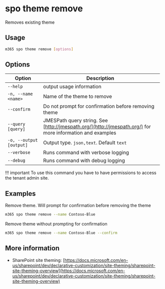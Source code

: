 # spo theme remove

Removes existing theme

## Usage

```sh
m365 spo theme remove [options]
```

## Options

Option|Description
------|-----------
`--help`|output usage information
`-n, --name <name>`|Name of the theme to remove
`--confirm`|Do not prompt for confirmation before removing theme
`--query [query]`|JMESPath query string. See [http://jmespath.org/](http://jmespath.org/) for more information and examples
`-o, --output [output]`|Output type. `json,text`. Default `text`
`--verbose`|Runs command with verbose logging
`--debug`|Runs command with debug logging

!!! important
    To use this command you have to have permissions to access the tenant admin site.

## Examples

Remove theme. Will prompt for confirmation before removing the theme

```sh
m365 spo theme remove --name Contoso-Blue
```

Remove theme without prompting for confirmation

```sh
m365 spo theme remove --name Contoso-Blue --confirm
```

## More information

- SharePoint site theming: [https://docs.microsoft.com/en-us/sharepoint/dev/declarative-customization/site-theming/sharepoint-site-theming-overview](https://docs.microsoft.com/en-us/sharepoint/dev/declarative-customization/site-theming/sharepoint-site-theming-overview)
